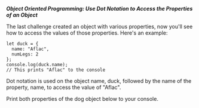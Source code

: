 ***Object Oriented Programming: Use Dot Notation to Access the Properties of an Object***

The last challenge created an object with various properties, now you'll see how to access the values of those properties. Here's an example:

```
let duck = {
  name: "Aflac",
  numLegs: 2
};
console.log(duck.name);
// This prints "Aflac" to the console
```

Dot notation is used on the object name, duck, followed by the name of the property, name, to access the value of "Aflac".


Print both properties of the dog object below to your console.
